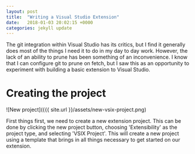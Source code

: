 ```yaml
---
layout: post
title:  "Writing a Visual Studio Extension"
date:   2018-01-03 20:02:15 +0000
categories: jekyll update
---
```


The git integration within Visual Studio has its critics, but I find it generally does most of the
things I need it to do in my day to day work. However, the lack of an ability to prune has been something
of an inconvenience. I know that I can configure git to prune on fetch, but I saw this as an opportunity
to experiment with building a basic extension to Visual Studio.

# Creating the project

![New project]({{{ site.url }}/assets/new-vsix-project.png)

First things first, we need to create a new extension project. This can be done by clicking the new project
button, choosing 'Extensibility' as the project type, and selecting 'VSIX Project'. This will create a new
project using a template that brings in all things necessary to get started on our extension.